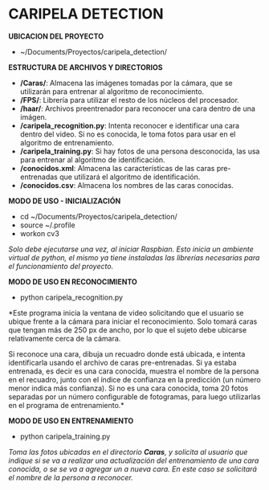 CARIPELA DETECTION
====================

**UBICACION DEL PROYECTO**
* ~/Documents/Proyectos/caripela_detection/

**ESTRUCTURA DE ARCHIVOS Y DIRECTORIOS**
* **/Caras/**: Almacena las imágenes tomadas por la cámara, que se utilizarán para entrenar al algoritmo de reconocimiento.
* **/FPS/**: Librería para utilizar el resto de los núcleos del procesador.
* **/haar/**: Archivos preentrenador para reconocer una cara dentro de una imágen.
* **/caripela_recognition.py**: Intenta reconocer e identificar una cara dentro del video. Si no es conocida, le toma fotos para usar en el algoritmo de entrenamiento.
* **/caripela_training.py**: Si hay fotos de una persona desconocida, las usa para entrenar al algoritmo de identificación.
* **/conocidos.xml**: Almacena las características de las caras pre-entrenadas que utilizará el algoritmo de identificación.
* **/conocidos.csv**: Almacena los nombres de las caras conocidas.

**MODO DE USO - INICIALIZACIÓN**
* cd ~/Documents/Proyectos/caripela_detection/
* source ~/.profile
* workon cv3

*Solo debe ejecutarse una vez, al iniciar Raspbian. Esto inicia un ambiente virtual de python, el mismo ya tiene instaladas las librerías necesarias para el funcionamiento del proyecto.*

**MODO DE USO EN RECONOCIMIENTO**
* python caripela_recognition.py 

*Este programa inicia la ventana de video solicitando que el usuario se ubique frente a la cámara para iniciar el reconocimiento. Solo tomará caras que tengan más de 250 px de ancho, por lo que el sujeto debe ubicarse relativamente cerca de la cámara.

Si reconoce una cara, dibuja un recuadro donde está ubicada, e intenta identificarla usando el archivo de caras pre-entrenadas. Si ya estaba entrenada, es decir es una cara conocida, muestra el nombre de la persona en el recuadro, junto con el índice de confianza en la predicción (un número menor indica más confianza).
Si no es una cara conocida, toma 20 fotos separadas por un número configurable de fotogramas, para luego utilizarlas en el programa de entrenamiento.*

**MODO DE USO EN ENTRENAMIENTO**
* python caripela_training.py 

*Toma las fotos ubicadas en el directorio __Caras__, y solicita al usuario que indique si se va a realizar una actualización del entrenamiento de una cara conocida, o se se va a agregar un a nueva cara. En este caso se solicitará el nombre de la persona a reconocer.*
